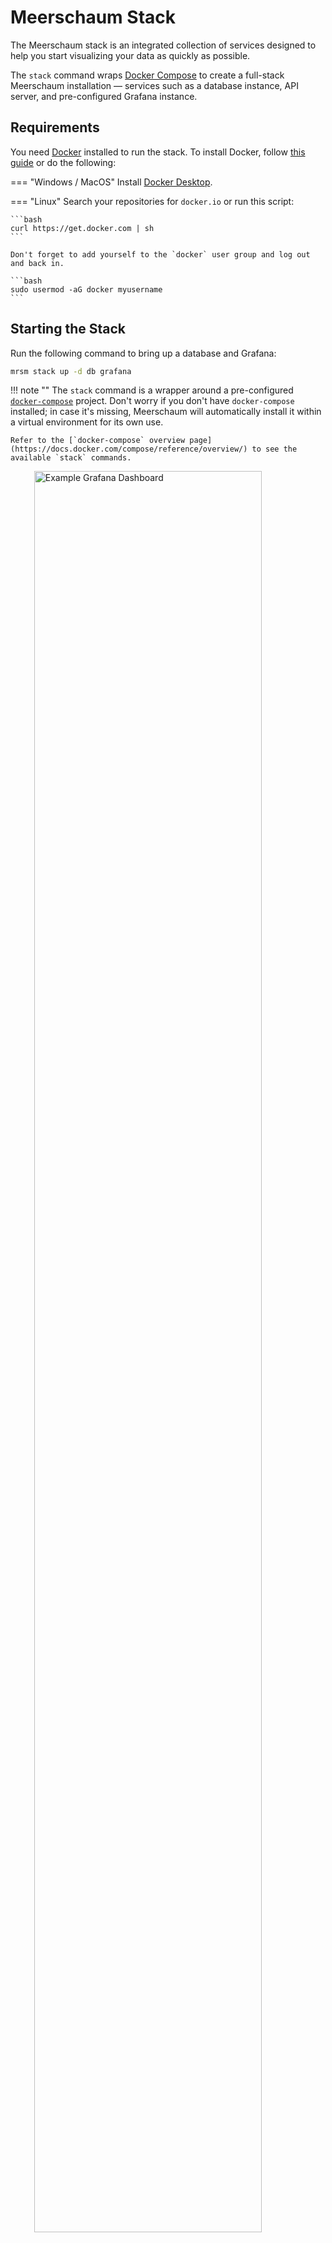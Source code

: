 <link rel="stylesheet" type="text/css" href="/assets/css/asciinema-player.css" />
<script src="/assets/js/asciinema-player.js"></script>

# Meerschaum Stack

The Meerschaum stack is an integrated collection of services designed to help you start visualizing your data as quickly as possible.

The `stack` command wraps [Docker Compose](https://docs.docker.com/compose/) to create a full-stack Meerschaum installation ― services such as a database instance, API server, and pre-configured Grafana instance.

## Requirements

You need [Docker](https://www.docker.com/get-started) installed to run the stack. To install Docker, follow [this guide](https://docs.docker.com/engine/install/) or do the following:

=== "Windows / MacOS"
    Install [Docker Desktop](https://www.docker.com/get-started).

=== "Linux"
    Search your repositories for `docker.io` or run this script:

    ```bash
    curl https://get.docker.com | sh
    ```

    Don't forget to add yourself to the `docker` user group and log out and back in.

    ```bash
    sudo usermod -aG docker myusername
    ```


## Starting the Stack

Run the following command to bring up a database and Grafana:

```bash
mrsm stack up -d db grafana
```

<asciinema-player src="/assets/casts/stack.cast" autoplay="true" loop="true" size="small" preload="true" rows="10"></asciinema-player>

!!! note ""
    The `stack` command is a wrapper around a pre-configured [`docker-compose`](https://docs.docker.com/compose/) project. Don't worry if you don't have `docker-compose` installed; in case it's missing, Meerschaum will automatically install it within a virtual environment for its own use.

    Refer to the [`docker-compose` overview page](https://docs.docker.com/compose/reference/overview/) to see the available `stack` commands.

<img src="/assets/screenshots/grafana-dashboard.png" alt="Example Grafana Dashboard" width="85%" style="display: block; margin-left: auto; margin-right: auto;">

!!!info ""
    Grafana is included in the Meerschaum stack, pre-configured with the Meerschaum TimescaleDB database.

    Open a web browser and navigate to [http://localhost:3000](http://localhost:3000) where you can log into Grafana with username `admin`, password `admin`.

## Stopping the Stack

If you want to stop all the services in the stack, run the stack command with `down`:

```bash
mrsm stack down
```

To remove all services in the stack and delete all data, use the `-v` flag:

```bash
mrsm stack down -v
```

<asciinema-player src="/assets/casts/stack-down.cast" autoplay="true" loop="true" size="small" preload="true" rows="12"></asciinema-player>

!!! warning "Data Loss Warning"
    The `-v` flag in `stack down -v` will delete ALL volumes in the stack. That includes pipes' data!

    To delete a specific service's volume, run the command `docker volume rm`, e.g. to delete just Grafana's data:
    ```bash
    docker volume rm mrsm_grafana_storage
    ```

## Editing the Stack

Certain parameters like the main database username and password are linked from the [connectors](/reference/connectors/) configuration, which may be accessed with `mrsm edit config`.

You can find the complete [Docker Compose](https://docs.docker.com/compose/) YAML file with:

```bash
mrsm edit config stack
```

<asciinema-player src="/assets/casts/edit-stack.cast" autoplay="true" loop="true" size="small" preload="true"></asciinema-player>
